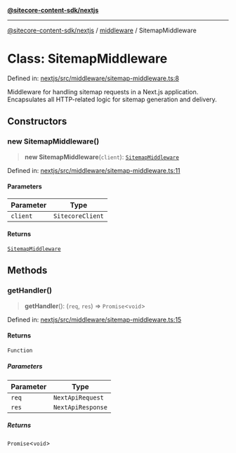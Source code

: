 [**@sitecore-content-sdk/nextjs**](../../README.md)

***

[@sitecore-content-sdk/nextjs](../../README.md) / [middleware](../README.md) / SitemapMiddleware

# Class: SitemapMiddleware

Defined in: [nextjs/src/middleware/sitemap-middleware.ts:8](https://github.com/Sitecore/content-sdk/blob/a12743cf942dfe3195e858aea63c33d67943078b/packages/nextjs/src/middleware/sitemap-middleware.ts#L8)

Middleware for handling sitemap requests in a Next.js application.
Encapsulates all HTTP-related logic for sitemap generation and delivery.

## Constructors

### new SitemapMiddleware()

> **new SitemapMiddleware**(`client`): [`SitemapMiddleware`](SitemapMiddleware.md)

Defined in: [nextjs/src/middleware/sitemap-middleware.ts:11](https://github.com/Sitecore/content-sdk/blob/a12743cf942dfe3195e858aea63c33d67943078b/packages/nextjs/src/middleware/sitemap-middleware.ts#L11)

#### Parameters

| Parameter | Type |
| ------ | ------ |
| `client` | `SitecoreClient` |

#### Returns

[`SitemapMiddleware`](SitemapMiddleware.md)

## Methods

### getHandler()

> **getHandler**(): (`req`, `res`) => `Promise`\<`void`\>

Defined in: [nextjs/src/middleware/sitemap-middleware.ts:15](https://github.com/Sitecore/content-sdk/blob/a12743cf942dfe3195e858aea63c33d67943078b/packages/nextjs/src/middleware/sitemap-middleware.ts#L15)

#### Returns

`Function`

##### Parameters

| Parameter | Type |
| ------ | ------ |
| `req` | `NextApiRequest` |
| `res` | `NextApiResponse` |

##### Returns

`Promise`\<`void`\>
